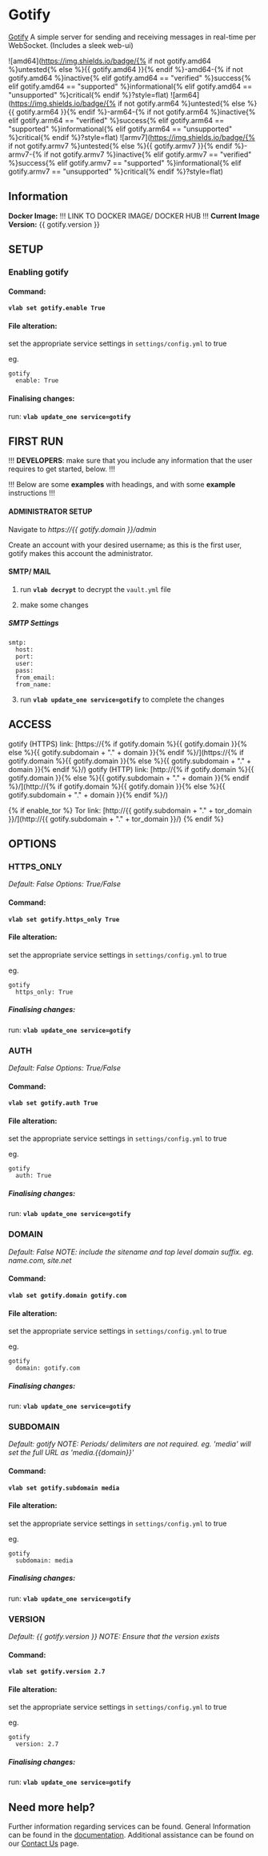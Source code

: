 # Gotify

[Gotify](https://github.com/gotify/server) A simple server for sending and receiving messages in real-time per WebSocket. (Includes a sleek web-ui)

![amd64](https://img.shields.io/badge/{% if not gotify.amd64 %}untested{% else %}{{ gotify.amd64 }}{% endif %}-amd64-{% if not gotify.amd64 %}inactive{% elif gotify.amd64 == "verified" %}success{% elif gotify.amd64 == "supported" %}informational{% elif gotify.amd64 == "unsupported" %}critical{% endif %}?style=flat)
![arm64](https://img.shields.io/badge/{% if not gotify.arm64 %}untested{% else %}{{ gotify.arm64 }}{% endif %}-arm64-{% if not gotify.arm64 %}inactive{% elif gotify.arm64 == "verified" %}success{% elif gotify.arm64 == "supported" %}informational{% elif gotify.arm64 == "unsupported" %}critical{% endif %}?style=flat)
![armv7](https://img.shields.io/badge/{% if not gotify.armv7 %}untested{% else %}{{ gotify.armv7 }}{% endif %}-armv7-{% if not gotify.armv7 %}inactive{% elif gotify.armv7 == "verified" %}success{% elif gotify.armv7 == "supported" %}informational{% elif gotify.armv7 == "unsupported" %}critical{% endif %}?style=flat)

## Information


**Docker Image:** !!! LINK TO DOCKER IMAGE/ DOCKER HUB !!!
**Current Image Version:** {{ gotify.version }}

## SETUP

### Enabling gotify

#### Command:

**`vlab set gotify.enable True`**

#### File alteration:

set the appropriate service settings in `settings/config.yml` to true

eg.
```
gotify
  enable: True
```

#### Finalising changes:

run: **`vlab update_one service=gotify`**

## FIRST RUN

!!! **DEVELOPERS**: make sure that you include any information that the user requires to get started, below. !!!

!!! Below are some **examples** with headings, and with some **example** instructions !!!

#### ADMINISTRATOR SETUP

Navigate to *https://{{ gotify.domain }}/admin*

Create an account with your desired username; as this is the first user, gotify makes this account the administrator.

#### SMTP/ MAIL

1. run **`vlab decrypt`** to decrypt the `vault.yml` file

2. make some changes


##### SMTP Settings
```
smtp:
  host:
  port:
  user:
  pass:
  from_email:
  from_name:
```

3. run **`vlab update_one service=gotify`** to complete the changes


## ACCESS

gotify (HTTPS) link: [https://{% if gotify.domain %}{{ gotify.domain }}{% else %}{{ gotify.subdomain + "." + domain }}{% endif %}/](https://{% if gotify.domain %}{{ gotify.domain }}{% else %}{{ gotify.subdomain + "." + domain }}{% endif %}/)
gotify (HTTP) link: [http://{% if gotify.domain %}{{ gotify.domain }}{% else %}{{ gotify.subdomain + "." + domain }}{% endif %}/](http://{% if gotify.domain %}{{ gotify.domain }}{% else %}{{ gotify.subdomain + "." + domain }}{% endif %}/)

{% if enable_tor %}
Tor link: [http://{{ gotify.subdomain + "." + tor_domain }}/](http://{{ gotify.subdomain + "." + tor_domain }}/)
{% endif %}

## OPTIONS

### HTTPS_ONLY
*Default: False*
*Options: True/False*

#### Command:

**`vlab set gotify.https_only True`**

#### File alteration:

set the appropriate service settings in `settings/config.yml` to true

eg.
```
gotify
  https_only: True
```

##### Finalising changes:

run: **`vlab update_one service=gotify`**

### AUTH
*Default: False*
*Options: True/False*

#### Command:

**`vlab set gotify.auth True`**

#### File alteration:

set the appropriate service settings in `settings/config.yml` to true

eg.
```
gotify
  auth: True
```

##### Finalising changes:

run: **`vlab update_one service=gotify`**

### DOMAIN
*Default: False*
*NOTE: include the sitename and top level domain suffix. eg. name.com, site.net*

#### Command:

**`vlab set gotify.domain gotify.com`**

#### File alteration:

set the appropriate service settings in `settings/config.yml` to true

eg.
```
gotify
  domain: gotify.com
```

##### Finalising changes:

run: **`vlab update_one service=gotify`**

### SUBDOMAIN
*Default: gotify*
*NOTE: Periods/ delimiters are not required. eg. 'media' will set the full URL as 'media.{{domain}}'*

#### Command:

**`vlab set gotify.subdomain media`**

#### File alteration:

set the appropriate service settings in `settings/config.yml` to true

eg.
```
gotify
  subdomain: media
```

##### Finalising changes:

run: **`vlab update_one service=gotify`**

### VERSION
*Default: {{  gotify.version  }}*
*NOTE: Ensure that the version exists*

#### Command:

**`vlab set gotify.version 2.7`**

#### File alteration:

set the appropriate service settings in `settings/config.yml` to true

eg.
```
gotify
  version: 2.7
```

##### Finalising changes:

run: **`vlab update_one service=gotify`**

## Need more help?
Further information regarding services can be found.
General Information can be found in the [documentation](https://docs.vivumlab.com).
Additional assistance can be found on our [Contact Us](https://docs.vivumlab.com/Contact-us) page.
